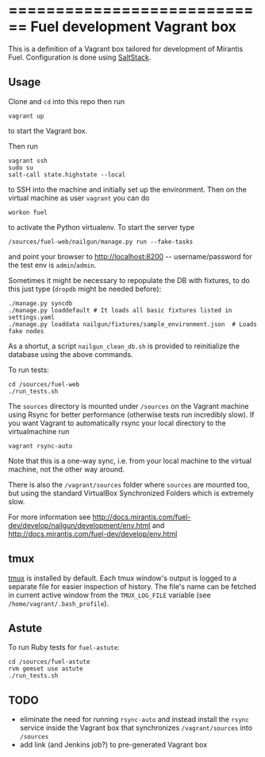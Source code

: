 ============================
Fuel development Vagrant box
============================

This is a definition of a Vagrant box tailored for development of Mirantis Fuel.
Configuration is done using [SaltStack](http://saltstack.com/).

Usage
-----

Clone and `cd` into this repo then run
```
vagrant up
```
to start the Vagrant box.

Then run
```
vagrant ssh
sudo su
salt-call state.highstate --local
```
to SSH into the machine and initially set up the environment. Then on the virtual machine as user `vagrant` you can do
```
workon fuel
```
to activate the Python virtualenv. To start the server type
```
/sources/fuel-web/nailgun/manage.py run --fake-tasks
```
and point your browser to [http://localhost:8200](http://localhost:8200) -- username/password for the test env is `admin`/`admin`.

Sometimes it might be necessary to repopulate the DB with fixtures, to do this just type (`dropdb` might be needed before):
```
./manage.py syncdb
./manage.py loaddefault # It loads all basic fixtures listed in settings.yaml
./manage.py loaddata nailgun/fixtures/sample_environment.json  # Loads fake nodes
```

As a shortut, a script `nailgun_clean_db.sh` is provided to reinitialize the database using the above commands.

To run tests:
```
cd /sources/fuel-web
./run_tests.sh
```

The `sources` directory is mounted under `/sources` on the Vagrant machine using Rsync for better performance
(otherwise tests run incredibly slow). If you want Vagrant to automatically rsync your local directory to the virtualmachine run
```
vagrant rsync-auto
```

Note that this is a one-way sync, i.e. from your local machine to the virtual machine, not the other way around.

There is also the `/vagrant/sources` folder where `sources` are mounted too, but using the standard VirtualBox
Synchronized Folders which is extremely slow.

For more information see http://docs.mirantis.com/fuel-dev/develop/nailgun/development/env.html and
http://docs.mirantis.com/fuel-dev/develop/env.html

tmux
----
[tmux](http://tmux.sourceforge.net/) is installed by default. Each tmux window's output is logged
to a separate file for easier inspection of history. The file's name can be fetched in current
active window from the `TMUX_LOG_FILE` variable (see `/home/vagrant/.bash_profile`).

Astute
----
To run Ruby tests for `fuel-astute`:

```
cd /sources/fuel-astute
rvm gemset use astute
./run_tests.sh
```

TODO
----
* eliminate the need for running `rsync-auto` and instead install the `rsync` service inside the Vagrant box
  that synchronizes `/vagrant/sources` into `/sources`
* add link (and Jenkins job?) to pre-generated Vagrant box
